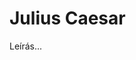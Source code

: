 <!-- ======================================================================
--- Search engine
title:          Julius Caesar
keywords:       Julius Caesar, Shakespeare, tragédia
description:    William Shakespeare: Julius Caesar.
--- Menu system
order:          50
text:           Julius Caesar
hidden:         false
umbel:          false
--- Page properties
id:             /tragedies/julius-caesar
document:       
layout:         layout-2-left
$-left:         play-list
======================================================================= -->

# Julius Caesar

Leírás...
